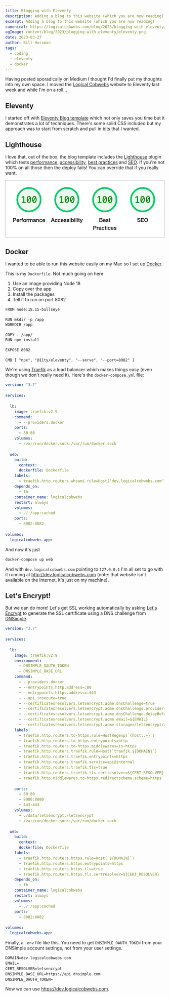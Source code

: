 ```yaml
---
title: Blogging with Eleventy
description: Adding a blog to this website (which you are now reading)
excerpt: Adding a blog to this website (which you are now reading)
canonical: https://logicalcobwebs.com/blog/2023/blogging-with-eleventy/
ogImage: content/blog/2023/blogging-with-eleventy/eleventy.png
date: 2023-03-27
author: Bill Horsman
tags:
  - coding
  - eleventy
  - docker
---
```


Having posted sporadically on Medium I thought I'd finally put my thoughts into my own space. I moved the [Logical Cobwebs](https://logicalcobwebs.com) website to Eleventy last week and while I'm on a roll&hellip;


## Eleventy

I started off with [Eleventy Blog template](https://github.com/11ty/eleventy-base-blog) which not only saves you time but it demonstrates a lot of techniques. There's some solid CSS included but my approach was to start from scratch and pull in bits that I wanted.

## Lighthouse

I love that, out of the box, the blog template includes the [Lighthouse](https://developer.chrome.com/docs/lighthouse/) plugin which tests [performance](https://developer.chrome.com/docs/lighthouse/performance/), [accessibility](https://developer.chrome.com/docs/lighthouse/accessibility/), [best practices](https://developer.chrome.com/docs/lighthouse/best-practices/) and [SEO](https://developer.chrome.com/docs/lighthouse/seo/). If you're not 100% on all those then the deploy fails! You can override that if you really want.

<img src="./four-hundred.png" alt="100% on all four metrics">

## Docker

I wanted to be able to run this website easily on my Mac so I set up [Docker](https://www.docker.com/).

This is my `Dockerfile`. Not much going on here:

1. Use an image providing Node 18
2. Copy over the app
3. Install the packages
4. Tell it to run on port 8082

```docker
FROM node:18.15-bullseye

RUN mkdir -p /app
WORKDIR /app

COPY . /app/
RUN npm install

EXPOSE 8082

CMD [ "npx", "@11ty/eleventy", "--serve", "--port=8082" ]
```

We're using [Traefik](https://traefik.io/) as a load balancer which makes things easy (even though we don't really need it). Here's the `docker-compose.yml` file:


```yml
version: "3.7"

services:

  lb:
    image: traefik:v2.9
    command:
      - --providers.docker
    ports:
      - 80:80
    volumes:
      - /var/run/docker.sock:/var/run/docker.sock

  web:
    build:
      context: .
      dockerfile: Dockerfile
    labels:
      - traefik.http.routers.whoami.rule=Host("dev.logicalcobwebs.com")"
    depends_on:
      - lb
    container_name: logicalcobwebs
    restart: always
    volumes:
      - ./:/app:cached
    ports:
      - 8082:8082

volumes:
  logicalcobwebs-app:
```

And now it's just

```sh
docker-compose up web
```

And with `dev.logicalcobwebs.com` pointing to `127.0.0.1` I'm all set to go with it running at http://dev.logicalcobwebs.com (note: that website isn't available on the Internet, it's just on my machine).

## Let's Encrypt!

But we can do more! Let's get SSL working automatically by asking [Let's Encrypt](https://letsencrypt.org/) to generate the SSL certificate using a DNS challenge from [DNSimple](https://dnsimple.com).


```yml
version: "3.7"

services:

  lb:
    image: traefik:v2.9
    environment:
      - DNSIMPLE_OAUTH_TOKEN
      - DNSIMPLE_BASE_URL
    command:
      - --providers.docker
      - --entrypoints.http.address=:80
      - --entrypoints.https.address=:443
      - --api.insecure=true
      - --certificatesresolvers.letsencrypt.acme.dnsChallenge=true
      - --certificatesresolvers.letsencrypt.acme.dnsChallenge.provider=dnsimple
      - --certificatesresolvers.letsencrypt.acme.dnsChallenge.delayBeforeCheck=0
      - --certificatesresolvers.letsencrypt.acme.email=${EMAIL}
      - --certificatesresolvers.letsencrypt.acme.storage=/letsencrypt/acme.json
    labels:
      - traefik.http.routers.to-https.rule=HostRegexp(`{host:.+}`)
      - traefik.http.routers.to-https.entrypoints=http
      - traefik.http.routers.to-https.middlewares=to-https
      - traefik.http.routers.traefik.rule=Host(`traefik.${DOMAIN}`)
      - traefik.http.routers.traefik.entrypoints=https
      - traefik.http.routers.traefik.service=api@internal
      - traefik.http.routers.traefik.tls=true
      - traefik.http.routers.traefik.tls.certresolver=${CERT_RESOLVER}
      - traefik.http.middlewares.to-https.redirectscheme.scheme=https

    ports:
      - 80:80
      - 8080:8080
      - 443:443
    volumes:
      - ./data/letsencrypt:/letsencrypt
      - /var/run/docker.sock:/var/run/docker.sock

  web:
    build:
      context: .
      dockerfile: Dockerfile
    labels:
      - traefik.http.routers.https.rule=Host(`${DOMAIN}`)
      - traefik.http.routers.https.entrypoints=https
      - traefik.http.routers.https.tls=true
      - traefik.http.routers.https.tls.certresolver=${CERT_RESOLVER}
    depends_on:
      - lb
    container_name: logicalcobwebs
    restart: always
    volumes:
      - ./:/app:cached
    ports:
      - 8082:8082

volumes:
  logicalcobwebs-app:
```

Finally, a `.env` file like this. You need to get `DNSIMPLE_OAUTH_TOKEN` from your DNSimple account settings, not from your user settings.

```txt
DOMAIN=dev.logicalcobwebs.com
EMAIL=
CERT_RESOLVER=letsencrypt
DNSIMPLE_BASE_URL=https://api.dnsimple.com
DNSIMPLE_OAUTH_TOKEN=
```

Now we can use https://dev.logicalcobwebs.com.
